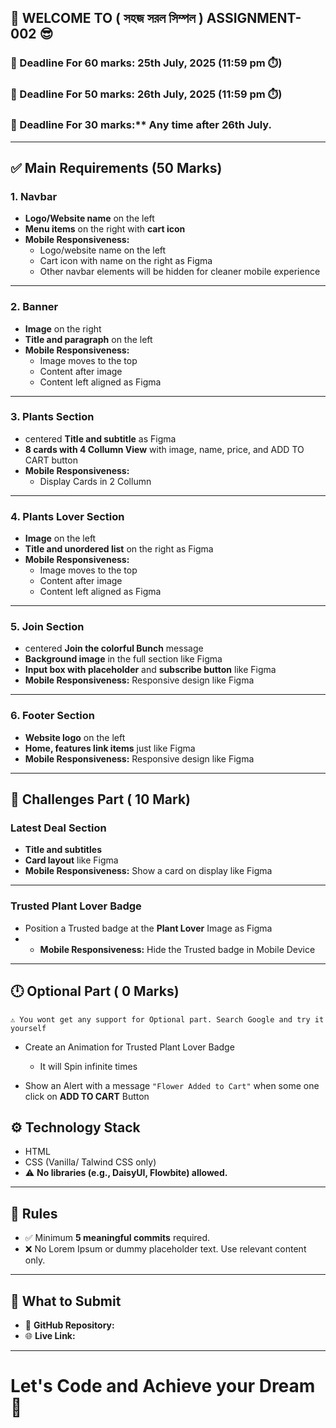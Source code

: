 ## 🌟 WELCOME TO ( সহজ সরল সিম্পল ) ASSIGNMENT-002 😎

### 📅 Deadline For 60 marks: 25th July, 2025 (11:59 pm ⏱️)

### 📅 Deadline For 50 marks: 26th July, 2025 (11:59 pm ⏱️)

### 📅 Deadline For 30 marks:\*\* Any time after 26th July.

---

## ✅ Main Requirements (50 Marks)

### 1. Navbar

-   **Logo/Website name** on the left
-   **Menu items** on the right with **cart icon**
-   **Mobile Responsiveness:**
    -   Logo/website name on the left
    -   Cart icon with name on the right as Figma
    -   Other navbar elements will be hidden for cleaner mobile experience

---

### 2. Banner

-   **Image** on the right
-   **Title and paragraph** on the left
-   **Mobile Responsiveness:**
    -   Image moves to the top
    -   Content after image
    -   Content left aligned as Figma

---

### 3. Plants Section

-   centered **Title and subtitle** as Figma
-   **8 cards with 4 Collumn View** with image, name, price, and ADD TO CART button
-   **Mobile Responsiveness:**
    -   Display Cards in 2 Collumn

---

### 4. Plants Lover Section

-   **Image** on the left
-   **Title and unordered list** on the right as Figma
-   **Mobile Responsiveness:**
    -   Image moves to the top
    -   Content after image
    -   Content left aligned as Figma

---

### 5. Join Section

-   centered **Join the colorful Bunch** message
-   **Background image** in the full section like Figma
-   **Input box with placeholder** and **subscribe button** like Figma
-   **Mobile Responsiveness:** Responsive design like Figma

---

### 6. Footer Section

-   **Website logo** on the left
-   **Home, features link items** just like Figma
-   **Mobile Responsiveness:** Responsive design like Figma

---

## 🧪 Challenges Part ( 10 Mark)

### Latest Deal Section

-   **Title and subtitles**
-   **Card layout** like Figma
-   **Mobile Responsiveness:** Show a card on display like Figma

---

### Trusted Plant Lover Badge

-   Position a Trusted badge at the **Plant Lover** Image as Figma
-   -   **Mobile Responsiveness:** Hide the Trusted badge in Mobile Device

---

## 🕛 Optional Part ( 0 Marks)

`⚠️ You wont get any support for Optional part. Search Google and try it yourself`

-   Create an Animation for Trusted Plant Lover Badge

    -   It will Spin infinite times

-   Show an Alert with a message `"Flower Added to Cart"` when some one click on **ADD TO CART** Button

## ⚙️ Technology Stack

-   HTML
-   CSS (Vanilla/ Talwind CSS only)
-   ⚠️ **No libraries (e.g., DaisyUI, Flowbite) allowed.**

---

## 📌 Rules

-   ✅ Minimum **5 meaningful commits** required.
-   ❌ No Lorem Ipsum or dummy placeholder text. Use relevant content only.

---

## 🔗 What to Submit

-   📂 **GitHub Repository:**
-   🌐 **Live Link:**

---

# Let's Code and Achieve your Dream 🎯
